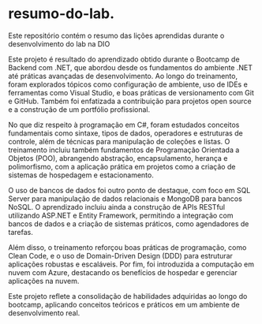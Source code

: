 # resumo-do-lab.
Este repositório contém o resumo das lições aprendidas durante o desenvolvimento do lab na DIO

Este projeto é resultado do aprendizado obtido durante o Bootcamp de Backend com .NET, que abordou desde os fundamentos do ambiente .NET até práticas avançadas de desenvolvimento. Ao longo do treinamento, foram explorados tópicos como configuração de ambiente, uso de IDEs e ferramentas como Visual Studio, e boas práticas de versionamento com Git e GitHub. Também foi enfatizada a contribuição para projetos open source e a construção de um portfólio profissional.

No que diz respeito à programação em C#, foram estudados conceitos fundamentais como sintaxe, tipos de dados, operadores e estruturas de controle, além de técnicas para manipulação de coleções e listas. O treinamento incluiu também fundamentos de Programação Orientada a Objetos (POO), abrangendo abstração, encapsulamento, herança e polimorfismo, com a aplicação prática em projetos como a criação de sistemas de hospedagem e estacionamento.

O uso de bancos de dados foi outro ponto de destaque, com foco em SQL Server para manipulação de dados relacionais e MongoDB para bancos NoSQL. O aprendizado incluiu ainda a construção de APIs RESTful utilizando ASP.NET e Entity Framework, permitindo a integração com bancos de dados e a criação de sistemas práticos, como agendadores de tarefas.

Além disso, o treinamento reforçou boas práticas de programação, como Clean Code, e o uso de Domain-Driven Design (DDD) para estruturar aplicações robustas e escaláveis. Por fim, foi introduzida a computação em nuvem com Azure, destacando os benefícios de hospedar e gerenciar aplicações na nuvem.

Este projeto reflete a consolidação de habilidades adquiridas ao longo do bootcamp, aplicando conceitos teóricos e práticos em um ambiente de desenvolvimento real.
